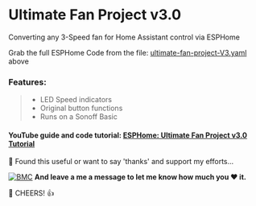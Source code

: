 # Ultimate Fan Project v3.0
Converting any 3-Speed fan for Home Assistant control via ESPHome

Grab the full ESPHome Code from the file: [ultimate-fan-project-V3.yaml](https://github.com/3ative/ultimate-fan-project-V3/blob/main/ultimate-fan-project-V3.yaml)  above



### Features:

> - LED Speed indicators
> - Original button functions
> - Runs on a Sonoff Basic 


#### YouTube guide and code tutorial: [ESPHome: Ultimate Fan Project v3.0 Tutorial](https://youtu.be/Z07tGZzi0BQ)






🎁 Found this useful or want to say 'thanks' and support my efforts...

[![BMC](https://www.buymeacoffee.com/assets/img/custom_images/white_img.png)](https://www.buymeacoffee.com/3ative) **And leave a me a message to let me know how much you ❤ it.**

🍺 CHEERS! 👍
